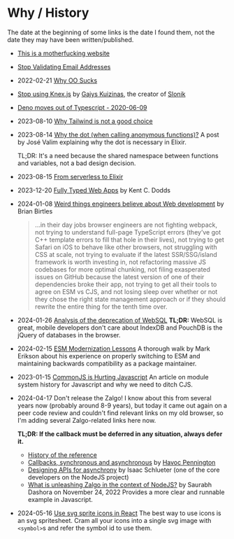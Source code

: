 # Why / History

The date at the beginning of some links is the date I found them, not the date they may have been written/published.

- [This is a motherfucking website](https://motherfuckingwebsite.com/)

- [Stop Validating Email Addresses](https://davidcel.is/posts/stop-validating-email-addresses-with-regex/)

- 2022-02-21 [Why OO Sucks](http://beadslang.org/blog/2021/11/24/a-classic-post-from-the-late-great-joe-armstrong-inventor-of-erlang)

- [Stop using Knex.js](https://gajus.medium.com/stop-using-knex-js-and-earn-30-bf410349856c)
  by [Gajys Kuizinas](https://twitter.com/kuizinas), the creator of [Slonik](https://github.com/gajus/slonik)

- [Deno moves out of Typescript - 2020-06-09](https://startfunction.com/2020/06/09/deno-will-stop-using-typescript/)

- 2023-08-10 [Why Tailwind is not a good choice](https://pdx.su/blog/2023-07-26-tailwind-and-the-death-of-craftsmanship/)

- 2023-08-14 [Why the dot (when calling anonymous functions)?](https://dashbit.co/blog/why-the-dot)
  A post by José Valim explaining why the dot is necessary in Elixir.

  TL;DR: It's a need because the shared namespace between functions and variables, not a bad design decision.

- 2023-08-15 [From serverless to Elixir](https://medium.com/coryodaniel/from-erverless-to-elixir-48752db4d7bc)

- 2023-12-20 [Fully Typed Web Apps](https://www.epicweb.dev/fully-typed-web-apps)
  by Kent C. Dodds

- 2024-01-08 [Weird things engineers believe about Web development](https://birtles.blog/2024/01/06/weird-things-engineers-believe-about-development/)
  by Brian Birtles

  > ...in their day jobs browser engineers are not fighting webpack, not trying to understand full-page TypeScript errors (they’ve got C++ template errors to fill that hole in their lives), not trying to get Safari on iOS to behave like other browsers, not struggling with CSS at scale, not trying to evaluate if the latest SSR/SSG/island framework is worth investing in, not refactoring massive JS codebases for more optimal chunking, not filing exasperated issues on GitHub because the latest version of one of their dependencies broke their app, not trying to get all their tools to agree on ESM vs CJS, and not losing sleep over whether or not they chose the right state management approach or if they should rewrite the entire thing for the tenth time over.

- 2024-01-26 [Analysis of the deprecation of WebSQL](https://nolanlawson.com/2014/04/26/web-sql-database-in-memoriam/)
  **TL;DR:** WebSQL is great, mobile developers don't care about IndexDB and PouchDB is the jQuery of databases in the browser.

- 2024-02-15 [ESM Modernization Lessons](https://blog.isquaredsoftware.com/2023/08/esm-modernization-lessons/)
  A thorough walk by Mark Erikson about his experience on properly switching to ESM and maintaining backwards compatibility as a package maintainer.

- 2023-01-15 [CommonJS is Hurting Javascript](https://deno.com/blog/commonjs-is-hurting-javascript)
  An article on module system history for Javascript and why we need to ditch CJS.

- 2024-04-17 Don't release the Zalgo!
  I know about this from several years now (probably around 8-9 years), but today it came out again on a peer code review and couldn't find relevant links on my old browser, so I'm adding several Zalgo-related links here now.

  **TL;DR: If the callback must be deferred in any situation, always defer it.**

  - [History of the reference](https://knowyourmeme.com/memes/zalgo)
  - [Callbacks, synchronous and asynchronous](https://blog.ometer.com/2011/07/24/callbacks-synchronous-and-asynchronous/)
    by [Havoc Pennington](https://ometer.com/about.html)
  - [Designing APIs for asynchrony](https://blog.izs.me/2013/08/designing-apis-for-asynchrony/)
    by Isaac Schlueter (one of the core developers on the NodeJS project)
  - [What is unleashing Zalgo in the context of NodeJS?](https://progressivecoder.com/what-is-unleashing-zalgo-in-nodejs/)
    by Saurabh Dashora on November 24, 2022
    Provides a more clear and runnable example in Javascript.

- 2024-05-16 [Use svg sprite icons in React](https://www.jacobparis.com/content/svg-icons)
  The best way to use icons is an svg spritesheet. Cram all your icons into a single svg image with `<symbol>`s and refer the symbol id to use them.
